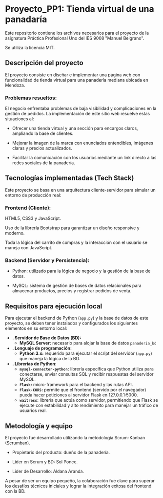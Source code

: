 # Proyecto_PP1: Tienda virtual de una panadaría 

Este repositorio contiene los archivos necesarios para el proyecto de la asignatura Práctica Profesional Uno del IES 9008 "Manuel Belgrano".

Se utiliza la licencia MIT.


## Descripción del proyecto

El proyecto consiste en diseñar e implementar una página web con funcionalidad de tienda virtual para una panadería mediana ubicada en Mendoza.

### Problemas resueltos:

El negocio enfrentaba problemas de baja visibilidad y complicaciones en la gestión de pedidos. La implementación de este sitio web resuelve estas situaciones al:

- Ofrecer una tienda virtual y una sección para encargos claros, ampliando la base de clientes.

- Mejorar la imagen de la marca con enunciados entendibles, imágenes claras y precios actualizados.

- Facilitar la comunicación con los usuarios mediante un link directo a las redes sociales de la panadería.


## Tecnologías implementadas (Tech Stack)

Este proyecto se basa en una arquitectura cliente-servidor para simular un entorno de producción real:

### Frontend (Cliente):

HTML5, CSS3 y JavaScript.

Uso de la librería Bootstrap para garantizar un diseño responsive y moderno.

Toda la lógica del carrito de compras y la interacción con el usuario se maneja con JavaScript.

### Backend (Servidor y Persistencia):

- Python: utilizado para la lógica de negocio y la gestión de la base de datos.

- MySQL: sistema de gestión de bases de datos relacionales para almacenar productos, precios y registrar pedidos de venta.


## Requisitos para ejecución local

Para ejecutar el backend de Python (`app.py`) y la base de datos de este proyecto, se deben tener instalados y configurados los siguientes elementos en su entorno local:
* **. Servidor de Base de Datos (BD):**
    * **MySQL Server:** necesario para alojar la base de datos `panaderia_bd`
* **. Lenguaje de programación:**
    * **Python 3.x:** requerido para ejecutar el script del servidor (`app.py`) que maneja la lógica de la BD.
* **. Librerías de Python:**
    * **`mysql-connector-python`:** librería específica que Python utiliza para conectarse, enviar consultas SQL y recibir respuestas del servidor MySQL.
    * **`Flask`:** micro-framework para el backend y las rutas API.
    * **`Flask-CORS`:** permite que el frontend (servido por el navegador) pueda hacer peticiones al servidor Flask en 127.0.0.1:5000.
    *  **`waitress`:** librería que actúa como servidor, permitiendo que Flask se ejecute con estabilidad y alto rendimiento para manejar un tráfico de usuarios real.


## Metodología y equipo

El proyecto fue desarrollado utilizando la metodología Scrum-Kanban (Scrumban).

- Propietario del producto: dueño de la panadería.

- Líder en Scrum y BD: Sol Ponce.

- Líder de Desarrollo: Aldana Aranda.

A pesar de ser un equipo pequeño, la colaboración fue clave para superar los desafíos técnicos iniciales y lograr la integración exitosa del frontend con la BD.
